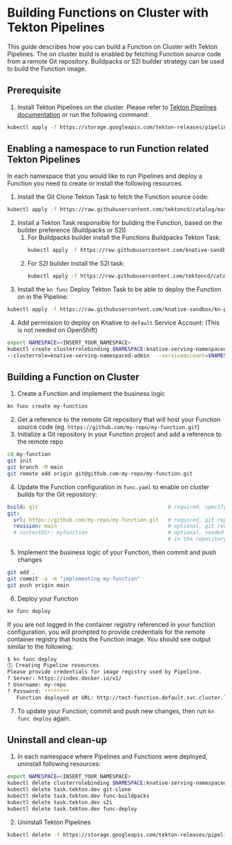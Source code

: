 # Building Functions on Cluster with Tekton Pipelines

This guide describes how you can build a Function on Cluster with Tekton Pipelines. The on cluster build is enabled by fetching Function source code from a remote Git repository. Buildpacks or S2I builder strategy can be used to build the Function image.

## Prerequisite
1. Install Tekton Pipelines on the cluster. Please refer to [Tekton Pipelines documentation](https://github.com/tektoncd/pipeline/blob/main/docs/install.md) or run the following command:
```bash
kubectl apply -f https://storage.googleapis.com/tekton-releases/pipeline/latest/release.yaml
```

## Enabling a namespace to run Function related Tekton Pipelines
In each namespace that you would like to run Pipelines and deploy a Function you need to create or install the following resources.
1. Install the Git Clone Tekton Task to fetch the Function source code:
```bash
kubectl apply -f https://raw.githubusercontent.com/tektoncd/catalog/master/task/git-clone/0.4/git-clone.yaml
```
2. Install a Tekton Task responsible for building the Function, based on the builder preference (Buildpacks or S2I)
   1. For Buildpacks builder install the Functions Buildpacks Tekton Task:
      ```bash
      kubectl apply -f https://raw.githubusercontent.com/knative-sandbox/kn-plugin-func/main/pipelines/resources/tekton/task/func-buildpacks/0.1/func-buildpacks.yaml
      ```
   2. For S2I builder install the S2I task:
      ```bash
      kubectl apply -f https://raw.githubusercontent.com/tektoncd/catalog/main/task/s2i/0.4/s2i.yaml
      ```
3. Install the `kn func` Deploy Tekton Task to be able to deploy the Function on in the Pipeline:
```bash
kubectl apply -f https://raw.githubusercontent.com/knative-sandbox/kn-plugin-func/main/pipelines/resources/tekton/task/func-deploy/0.1/func-deploy.yaml
```
4. Add permission to deploy on Knative to `default` Service Account: (This is not needed on OpenShift)
```bash
export NAMESPACE=<INSERT_YOUR_NAMESPACE>
kubectl create clusterrolebinding $NAMESPACE:knative-serving-namespaced-admin \
--clusterrole=knative-serving-namespaced-admin  --serviceaccount=$NAMESPACE:default
```

## Building a Function on Cluster
1. Create a Function and implement the business logic
```bash
kn func create my-function
```
2. Get a reference to the remote Git repository that will host your Function source code (eg. `https://github.com/my-repo/my-function.git`)
3. Initialize a Git repository in your Function project and add a reference to the remote repo
```bash
cd my-function
git init
git branch -M main
git remote add origin git@github.com:my-repo/my-function.git
```
4. Update the Function configuration in `func.yaml` to enable on cluster builds for the Git repository:
```yaml
build: git                                          # required, specify `git` build type
git:
  url: https://github.com/my-repo/my-function.git   # required, git repository with the function source code
  revision: main                                    # optional, git revision to be used (branch, tag, commit)
  # contextDir: myfunction                          # optional, needed only if the function is not located
                                                    # in the repository root folder
```
5. Implement the business logic of your Function, then commit and push changes
```bash
git add .
git commit -a -m "implementing my-function"
git push origin main
```
6. Deploy your Function
```bash
kn func deploy
```
If you are not logged in the container registry referenced in your function configuration,
you will prompted to provide credentials for the remote container registry that hosts the Function image. You should see output similar to the following:
```bash
$ kn func deploy
🕕 Creating Pipeline resources
Please provide credentials for image registry used by Pipeline.
? Server: https://index.docker.io/v1/
? Username: my-repo
? Password: ********
   Function deployed at URL: http://test-function.default.svc.cluster.local
```

7. To update your Function, commit and push new changes, then run `kn func deploy` again.

## Uninstall and clean-up
1. In each namespace where Pipelines and Functions were deployed, uninstall following resources:
```bash
export NAMESPACE=<INSERT_YOUR_NAMESPACE>
kubectl delete clusterrolebinding $NAMESPACE:knative-serving-namespaced-admin
kubectl delete task.tekton.dev git-clone
kubectl delete task.tekton.dev func-buildpacks
kubectl delete task.tekton.dev s2i
kubectl delete task.tekton.dev func-deploy
```
2. Uninstall Tekton Pipelines
```bash
kubectl delete -f https://storage.googleapis.com/tekton-releases/pipeline/latest/release.yaml
```
